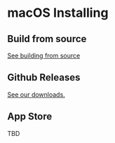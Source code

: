 # macOS Installing

## Build from source

[See building from source](../build/apple.md)

## Github Releases

[See our downloads.](https://github.com/lockbook/lockbook/releases)

## App Store

TBD